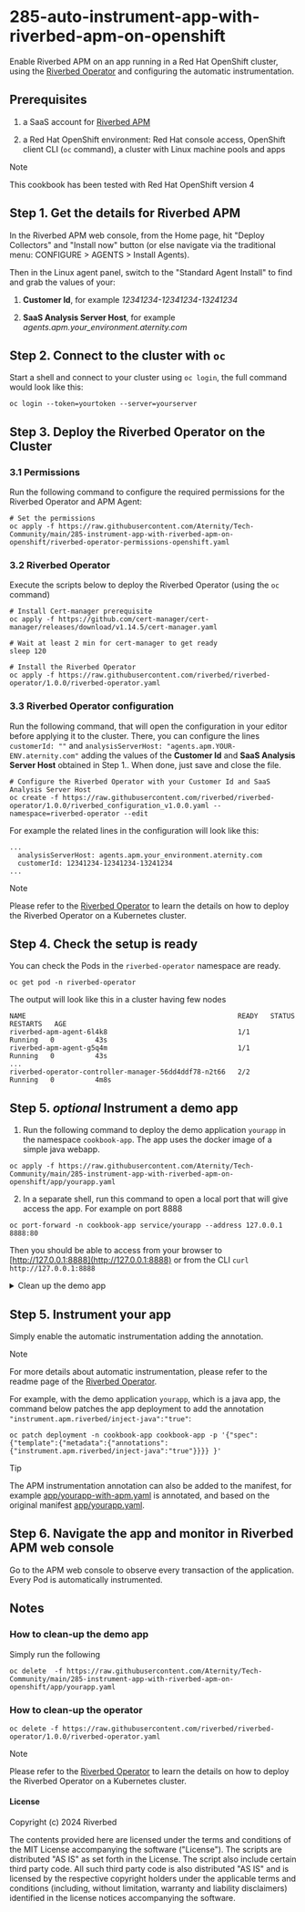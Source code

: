 # 285-auto-instrument-app-with-riverbed-apm-on-openshift

Enable Riverbed APM on an app running in a Red Hat OpenShift cluster, using the [Riverbed Operator](https://github.com/riverbed/riverbed-operator) and configuring the automatic instrumentation.

## Prerequisites

1. a SaaS account for [Riverbed APM](https://www.riverbed.com/products/application-performance-monitoring)

2. a Red Hat OpenShift environment: Red Hat console access, OpenShift client CLI (`oc` command), a cluster with Linux machine pools and apps

> [!NOTE]
> This cookbook has been tested with Red Hat OpenShift version 4

## Step 1. Get the details for Riverbed APM

In the Riverbed APM web console, from the Home page, hit "Deploy Collectors" and "Install now" button (or else navigate via the traditional menu: CONFIGURE > AGENTS > Install Agents).

Then in the Linux agent panel, switch to the "Standard Agent Install" to find and grab the values of your:

1. **Customer Id**, for example *12341234-12341234-13241234*

2. **SaaS Analysis Server Host**, for example *agents.apm.your_environment.aternity.com*

## Step 2. Connect to the cluster with `oc`

Start a shell and connect to your cluster using `oc login`, the full command would look like this:

```shell
oc login --token=yourtoken --server=yourserver
```


## Step 3. Deploy the Riverbed Operator on the Cluster

### 3.1 Permissions

Run the following command to configure the required permissions for the Riverbed Operator and APM Agent:

```shell
# Set the permissions
oc apply -f https://raw.githubusercontent.com/Aternity/Tech-Community/main/285-instrument-app-with-riverbed-apm-on-openshift/riverbed-operator-permissions-openshift.yaml
```

### 3.2 Riverbed Operator

Execute the scripts below to deploy the Riverbed Operator (using the `oc` command)

```shell
# Install Cert-manager prerequisite
oc apply -f https://github.com/cert-manager/cert-manager/releases/download/v1.14.5/cert-manager.yaml

# Wait at least 2 min for cert-manager to get ready
sleep 120

# Install the Riverbed Operator
oc apply -f https://raw.githubusercontent.com/riverbed/riverbed-operator/1.0.0/riverbed-operator.yaml
```

### 3.3 Riverbed Operator configuration

Run the following command, that will open the configuration in your editor before applying it to the cluster. There, you can configure the lines `customerId: ""` and `analysisServerHost: "agents.apm.YOUR-ENV.aternity.com"` adding the values of the **Customer Id** and **SaaS Analysis Server Host** obtained in Step 1.. When done, just save and close the file.

```shell
# Configure the Riverbed Operator with your Customer Id and SaaS Analysis Server Host
oc create -f https://raw.githubusercontent.com/riverbed/riverbed-operator/1.0.0/riverbed_configuration_v1.0.0.yaml --namespace=riverbed-operator --edit
```

For example the related lines in the configuration will look like this:

```
...
  analysisServerHost: agents.apm.your_environment.aternity.com
  customerId: 12341234-12341234-13241234
...
```

> [!NOTE]
> Please refer to the [Riverbed Operator](https://github.com/riverbed/riverbed-operator) to learn the details on how to deploy the Riverbed Operator on a Kubernetes cluster.

## Step 4. Check the setup is ready

You can check the Pods in the `riverbed-operator` namespace are ready.

```shell
oc get pod -n riverbed-operator
```

The output will look like this in a cluster having few nodes

```console
NAME                                                    READY   STATUS    RESTARTS   AGE
riverbed-apm-agent-6l4k8                                1/1     Running   0          43s
riverbed-apm-agent-g5q4m                                1/1     Running   0          43s
...
riverbed-operator-controller-manager-56dd4ddf78-n2t66   2/2     Running   0          4m8s
```


## Step 5. *optional* Instrument a demo app

1. Run the following command to deploy the demo application `yourapp` in the namespace `cookbook-app`. The app uses the docker image of a simple java webapp.

```shell
oc apply -f https://raw.githubusercontent.com/Aternity/Tech-Community/main/285-instrument-app-with-riverbed-apm-on-openshift/app/yourapp.yaml
```

2. In a separate shell, run this command to open a local port that will give access the app. For example on port 8888

```shell
oc port-forward -n cookbook-app service/yourapp --address 127.0.0.1 8888:80
```

Then you should be able to access from your browser to [http://127.0.0.1:8888](http://127.0.0.1:8888) or from the CLI `curl http://127.0.0.1:8888`

<details>
<summary>Clean up the demo app</summary>

Simply run the following 

```shell
oc delete  -f https://raw.githubusercontent.com/Aternity/Tech-Community/main/285-instrument-app-with-riverbed-apm-on-openshift/app/yourapp.yaml
```

</details>

## Step 5. Instrument your app

Simply enable the automatic instrumentation adding the annotation.

> [!NOTE]
> For more details about automatic instrumentation, please refer to the readme page of the [Riverbed Operator](https://github.com/riverbed/riverbed-operator).


For example, with the demo application `yourapp`, which is a java app, the command below patches the app deployment to add the annotation `"instrument.apm.riverbed/inject-java":"true"`:

```shell
oc patch deployment -n cookbook-app cookbook-app -p '{"spec": {"template":{"metadata":{"annotations":{"instrument.apm.riverbed/inject-java":"true"}}}} }'
```

> [!TIP]
> The APM instrumentation annotation can also be added to the manifest, for example [app/yourapp-with-apm.yaml](app/yourapp-with-apm.yaml) is annotated, and based on the original manifest [app/yourapp.yaml](app/yourapp.yaml).


## Step 6. Navigate the app and monitor in Riverbed APM web console 

Go to the APM web console to observe every transaction of the application. Every Pod is automatically instrumented.

## Notes

### How to clean-up the demo app

Simply run the following 

```shell
oc delete  -f https://raw.githubusercontent.com/Aternity/Tech-Community/main/285-instrument-app-with-riverbed-apm-on-openshift/app/yourapp.yaml
```

### How to clean-up the operator


```shell
oc delete -f https://raw.githubusercontent.com/riverbed/riverbed-operator/1.0.0/riverbed-operator.yaml
```

> [!NOTE]
> Please refer to the [Riverbed Operator](https://github.com/riverbed/riverbed-operator) to learn the details on how to deploy the Riverbed Operator on a Kubernetes cluster.

#### License

Copyright (c) 2024 Riverbed

The contents provided here are licensed under the terms and conditions of the MIT License accompanying the software ("License"). The scripts are distributed "AS IS" as set forth in the License. The script also include certain third party code. All such third party code is also distributed "AS IS" and is licensed by the respective copyright holders under the applicable terms and conditions (including, without limitation, warranty and liability disclaimers) identified in the license notices accompanying the software.

